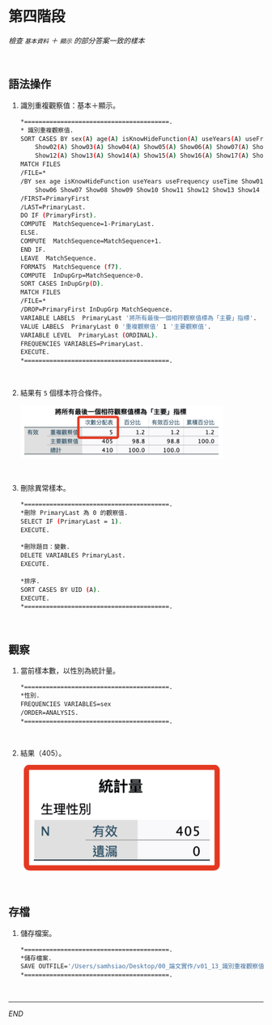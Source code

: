 # 第四階段

_檢查 `基本資料` ＋ `顯示` 的部分答案一致的樣本_

<br>

## 語法操作

1. 識別重複觀察值：基本＋顯示。

    ```bash
    *========================================.
    * 識別重複觀察值.
    SORT CASES BY sex(A) age(A) isKnowHideFunction(A) useYears(A) useFrequency(A) useTime(A) Show01(A) 
        Show02(A) Show03(A) Show04(A) Show05(A) Show06(A) Show07(A) Show08(A) Show09(A) Show10(A) Show11(A) 
        Show12(A) Show13(A) Show14(A) Show15(A) Show16(A) Show17(A) Show18(A).
    MATCH FILES
    /FILE=*
    /BY sex age isKnowHideFunction useYears useFrequency useTime Show01 Show02 Show03 Show04 Show05 
        Show06 Show07 Show08 Show09 Show10 Show11 Show12 Show13 Show14 Show15 Show16 Show17 Show18
    /FIRST=PrimaryFirst
    /LAST=PrimaryLast.
    DO IF (PrimaryFirst).
    COMPUTE  MatchSequence=1-PrimaryLast.
    ELSE.
    COMPUTE  MatchSequence=MatchSequence+1.
    END IF.
    LEAVE  MatchSequence.
    FORMATS  MatchSequence (f7).
    COMPUTE  InDupGrp=MatchSequence>0.
    SORT CASES InDupGrp(D).
    MATCH FILES
    /FILE=*
    /DROP=PrimaryFirst InDupGrp MatchSequence.
    VARIABLE LABELS  PrimaryLast '將所有最後一個相符觀察值標為「主要」指標'.
    VALUE LABELS  PrimaryLast 0 '重複觀察值' 1 '主要觀察值'.
    VARIABLE LEVEL  PrimaryLast (ORDINAL).
    FREQUENCIES VARIABLES=PrimaryLast.
    EXECUTE.
    *========================================.
    ```

<br>

2. 結果有 `5` 個樣本符合條件。

    <img src="images/img_10.png" width="400px">

<br>

3. 刪除異常樣本。

    ```bash
    *========================================.
    *刪除 PrimaryLast 為 0 的觀察值.
    SELECT IF (PrimaryLast = 1).
    EXECUTE.

    *刪除題目：變數.
    DELETE VARIABLES PrimaryLast.
    EXECUTE.

    *排序.
    SORT CASES BY UID (A).
    EXECUTE.
    *========================================.
    ```

<br>

## 觀察

1. 當前樣本數，以性別為統計量。

    ```bash
    *========================================.
    *性別.
    FREQUENCIES VARIABLES=sex
    /ORDER=ANALYSIS.
    *========================================.
    ```

<br>

2. 結果（405）。

    <img src="images/img_11.png" width="400px">

<br>

## 存檔

1. 儲存檔案。

    ```bash
    *========================================.
    *儲存檔案.
    SAVE OUTFILE='/Users/samhsiao/Desktop/00_論文實作/v01_13_識別重複觀察值04.sav'.
    *========================================.
    ```

<br>

___

_END_
